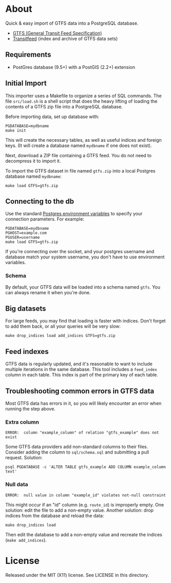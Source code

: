 # About
Quick & easy import of GTFS data into a PostgreSQL database.

* [GTFS (General Transit Feed Specification)](http://code.google.com/transit/spec/transit_feed_specification.html)
* [Transitfeed](http://transitfeeds.com) (index and archive of GTFS data sets)

## Requirements

* PostGres database (9.5+) with a PostGIS (2.2+) extension

## Initial Import

This importer uses a Makefile to organize a series of SQL commands. The file `src/load.sh` is a shell script that does the heavy lifting of loading the contents of a GTFS zip file into a PostgreSQL database.

Before importing data, set up database with:
```
PGDATABASE=mydbname
make init
```
This will create the necessary tables, as well as useful indices and foreign keys. (It will create a database named `mydbname` if one does not exist).

Next, download a ZIP file containing a GTFS feed. You do not need to decompress it to import it.

To import the GTFS dataset in file named `gtfs.zip` into a local Postgres database named `mydbname`:
````
make load GTFS=gtfs.zip
````

## Connecting to the db

Use the standard [Postgres environment variables](https://www.postgresql.org/docs/current/static/libpq-envars.html) to specify your connection parameters. For example:
````
PGDATABASE=mydbname
PGHOST=example.com
PGUSER=username
make load GTFS=gtfs.zip
````

If you're connecting over the socket, and your postgres username and database match your system username, you don't have to use environment variables.

### Schema

By default, your GTFS data will be loaded into a schema named `gtfs`. You can always rename it when you're done.

## Big datasets

For large feeds, you may find that loading is faster with indices. Don't forget to add them back, or all your queries will be very slow:
````
make drop_indices load add_indices GTFS=gtfs.zip
````

## Feed indexes

GTFS data is regularly updated, and it's reasonable to want to include multiple iterations in the same database. This tool includes a `feed_index` column in each table. This index is part of the primary key of each table.

## Troubleshooting common errors in GTFS data

Most GTFS data has errors in it, so you will likely encounter an error when running the step above.

### Extra column
```
ERROR:  column "example_column" of relation "gtfs_example" does not exist
```
Some GTFS data providers add non-standard columns to their files. Consider adding the column to `sql/schema.sql` and submitting a pull request.
Solution:
```
psql PGDATABASE -c 'ALTER TABLE gtfs_example ADD COLUMN example_column text'
```

### Null data
```
ERROR:  null value in column "example_id" violates not-null constraint
```
This might occur if an "id" column (e.g. `route_id`) is improperly empty. One solution: edit the file to add a non-empty value.
Another solution: drop indices from the database and reload the data:
```
make drop_indices load
```
Then edit the database to add a non-empty value and recreate the indices (`make add_indices`).

# License
Released under the MIT (X11) license. See LICENSE in this directory.

